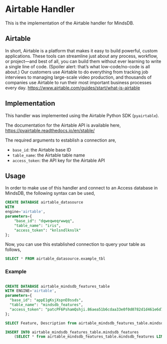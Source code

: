 # Airtable Handler

This is the implementation of the Airtable handler for MindsDB.

## Airtable

In short, Airtable is a platform that makes it easy to build powerful, custom applications. These tools can streamline just about any process, workflow, or project—and best of all, you can build them without ever learning to write a single line of code. (Spoiler alert: that’s what low-code/no-code is all about.) Our customers use Airtable to do everything from tracking job interviews to managing large-scale video production, and thousands of companies use Airtable to run their most important business processes every day.
https://www.airtable.com/guides/start/what-is-airtable

## Implementation

This handler was implemented using the Airtable Python SDK (`pyairtable`).

The documentation for the Airtable API is available here,
<br>
https://pyairtable.readthedocs.io/en/stable/

The required arguments to establish a connection are,

- `base_id`: the Airtable base ID
- `table_name`: the Airtable table name
- `access_token`: the API key for the Airtable API

## Usage

In order to make use of this handler and connect to an Access database in MindsDB, the following syntax can be used,

```sql
CREATE DATABASE airtable_datasource
WITH
engine='airtable',
parameters={
    "base_id": "dqweqweqrwwqq",
    "table_name": "iris",
    "access_token": "knlsndlknslk"
};
```

Now, you can use this established connection to query your table as follows,

```sql
SELECT * FROM airtable_datasource.example_tbl
```

### Example

```sql

CREATE DATABASE airtable_mindsdb_features_table
WITH ENGINE='airtable',
parameters={
  "base_id": "appE1gKsjXspnE0ssds",
  "table_name": "mindsdb_features",
  "access_token": "patcPF6PshamQshji.86aea51b6cdaa33e0f0d0782d1d461e6d7f3s35d8946f0d5bab741e560"
};

SELECT Feature, Description from airtable_mindsdb_features_table.mindsdb_features

INSERT INTO airtable_mindsdb_features_table.mindsdb_features
    (SELECT * from airtable_mindsdb_features_table.mindsdb_features LIMIT 2);

```
